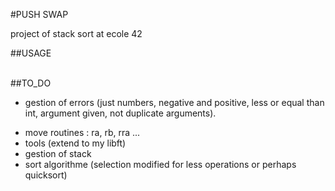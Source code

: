 #PUSH SWAP

project of stack sort at ecole 42

##USAGE
<br><br>

##TO_DO

+ gestion of errors (just numbers, negative and positive, less or equal than int, argument given, not duplicate arguments).
* move routines : ra, rb, rra ...
* tools (extend to my libft)
* gestion of stack 
* sort algorithme (selection modified for less operations or perhaps quicksort)
